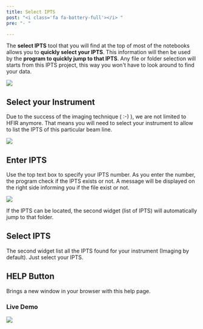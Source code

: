 ```yaml
---
title: Select IPTS
post: "<i class='fa fa-battery-full'></i> "
pre: "- "

---
```


The **select IPTS** tool that you will find at the top of most of the notebooks allows you to **quickly select your
IPTS**. This information will then be used by the **program to quickly jump to that IPTS**. Any file or folder selection will
starts from this IPTS project, this way you won't have to look around to find your data.

<img src='/tutorial/notebooks/select_ipts/images/select_ipts.png' />

## Select your Instrument

Due to the success of the imaging technique ( :-) ), we are not limited to HFIR anymore. That means you will need to 
select your instrument to allow to list the IPTS of this particular beam line. 

<img src='/tutorial/notebooks/select_ipts/images/select_instrument.png' />

## Enter IPTS

Use the top text box to specify your IPTS number. As you enter the number, the program check if the IPTS exists or not.
A message will be displayed on the right side informing you if the file exist or not.

<img src='/tutorial/notebooks/select_ipts/images/ipts_found_or_not.png' />

If the IPTS can be located, the second widget (list of IPTS) will automatically jump to that folder.

## Select IPTS

The second widget list all the IPTS found for your instrument (Imaging by default). Just select your IPTS.

## HELP Button

Brings a new window in your browser with this help page.

### Live Demo

<img src='/tutorial/notebooks/select_ipts/images/select_ipts_demo.gif' />


